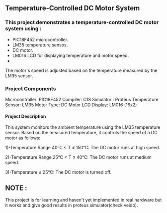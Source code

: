 ## Temperature-Controlled DC Motor System
### This project demonstrates a temperature-controlled DC motor system using :
- PIC18F452 microcontroller. 
- LM35 temperature sensos.
- DC motor.
- LM016 LCD for displaying temperature and motor speed.
- 
The motor's speed is adjusted based on the temperature measured by the LM35 sensor.

### Project Components
Microcontroller: PIC18F452
Compiler: C18
Simulator : Proteus
Temperature Sensor: LM35
Motor Type: DC Motor
LCD Display: LM016 (16x2)

#### Project Description
This system monitors the ambient temperature using the LM35 temperature sensor. Based on the measured temperature, it controls the speed of a DC motor as follows:

1)-Temperature Range 40°C < T ≤ 150°C:
The DC motor runs at high speed.

2)-Temperature Range 25°C < T ≤ 40°C:
The DC motor runs at medium speed.

3)-Temperature ≤ 25°C:
The DC motor is turned off.

## NOTE :
This project is for learning and haven't yet implemented in real hardware but it works and give good results in proteus simulator(check veido).
